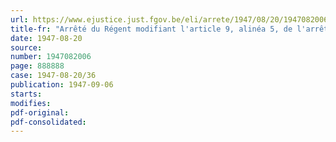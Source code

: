 ```yaml
---
url: https://www.ejustice.just.fgov.be/eli/arrete/1947/08/20/1947082006/justel
title-fr: "Arrêté du Régent modifiant l'article 9, alinéa 5, de l'arrêté royal du 27 avril 1939 relatif au contrôle des films cinématographiques"
date: 1947-08-20
source:
number: 1947082006
page: 888888
case: 1947-08-20/36
publication: 1947-09-06
starts:
modifies:
pdf-original:
pdf-consolidated:
---
```


